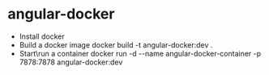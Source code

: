 # angular-docker

- Install docker
- Build a docker image
    docker build -t angular-docker:dev .
- Start\run a container
    docker run -d --name angular-docker-container -p 7878:7878 angular-docker:dev